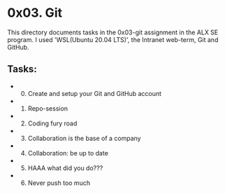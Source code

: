# 0x03. Git
This directory documents tasks in the 0x03-git assignment in the ALX SE program. 
I used 'WSL(Ubuntu 20.04 LTS)', the Intranet web-term, Git and GitHub.

## Tasks:
- 0. Create and setup your Git and GitHub account

- 1. Repo-session 

- 2. Coding fury road

- 3. Collaboration is the base of a company

- 4. Collaboration: be up to date

- 5. HAAA what did you do???

- 6. Never push too much



